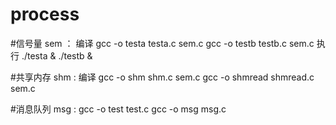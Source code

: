 # process

#信号量
  sem ：
  编译 gcc -o testa testa.c sem.c
      gcc -o testb testb.c sem.c 
  执行 ./testa & ./testb &

#共享内存
   shm :
   编译 gcc -o shm shm.c sem.c
       gcc -o shmread shmread.c sem.c
       
#消息队列
   msg :
       gcc -o test test.c
       gcc -o msg msg.c
